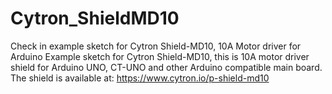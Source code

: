 # Cytron_ShieldMD10
Check in example sketch for Cytron Shield-MD10, 10A Motor driver for Arduino
Example sketch for Cytron Shield-MD10, this is 10A motor driver shield for Arduino UNO, CT-UNO and other Arduino compatible main board. 
The shield is available at: https://www.cytron.io/p-shield-md10
